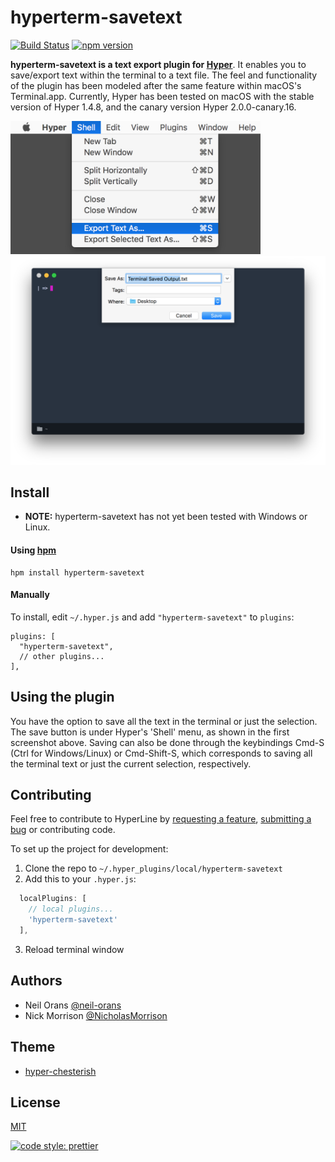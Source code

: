 # hyperterm-savetext

[![Build Status](https://travis-ci.org/neil-orans/hyperterm-savetext.svg?branch=master)](https://travis-ci.org/neil-orans/hyperterm-savetext) [![npm version](https://badge.fury.io/js/hyperterm-savetext.svg)](https://badge.fury.io/js/hyperterm-savetext)

**hyperterm-savetext is a text export plugin for [Hyper](https://hyper.is/)**. It enables you to save/export text within the terminal to a text file. The feel and functionality of the plugin has been modeled after the same feature within macOS's Terminal.app. Currently, Hyper has been tested on macOS with the stable version of Hyper 1.4.8, and the canary version Hyper 2.0.0-canary.16.

<img src="./screenshots/screenshot1.jpg" width="400px" />

<img src="./screenshots/screenshot2.png" width="700px" />

## Install

* **NOTE:** hyperterm-savetext has not yet been tested with Windows or Linux.

#### Using [hpm](https://github.com/zeit/hpm)

```
hpm install hyperterm-savetext
```

#### Manually

To install, edit `~/.hyper.js` and add `"hyperterm-savetext"` to `plugins`:

```
plugins: [
  "hyperterm-savetext",
  // other plugins...
],
```

## Using the plugin

You have the option to save all the text in the terminal or just the selection. The save button is under Hyper's 'Shell' menu, as shown in the first screenshot above. Saving can also be done through the keybindings Cmd-S (Ctrl for Windows/Linux) or Cmd-Shift-S, which corresponds to saving all the terminal text or just the current selection, respectively.

## Contributing

Feel free to contribute to HyperLine by [requesting a feature](https://github.com/neil-orans/hyperterm-savetext/issues/new), [submitting a bug](https://github.com/neil-orans/hyperterm-savetext/issues/new) or contributing code.

To set up the project for development:

1.  Clone the repo to `~/.hyper_plugins/local/hyperterm-savetext`
2.  Add this to your `.hyper.js`:

```js
  localPlugins: [
    // local plugins...
    'hyperterm-savetext'
  ],
```

3.  Reload terminal window

## Authors

* Neil Orans [@neil-orans](https://github.com/neil-orans)
* Nick Morrison [@NicholasMorrison](https://github.com/nicholasmorrison)

## Theme

* [hyper-chesterish](https://github.com/henrikdahl/hyper-chesterish)

## License

[MIT](LICENSE.md)

[![code style: prettier](https://img.shields.io/badge/code_style-prettier-ff69b4.svg)](https://github.com/prettier/prettier)
